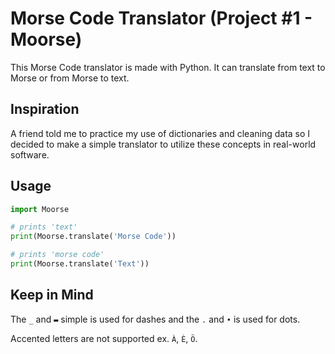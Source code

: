 # Morse Code Translator (Project #1 - Moorse)

This Morse Code translator is made with Python. It can translate from text to Morse or from Morse to text.

## Inspiration

A friend told me to practice my use of dictionaries and cleaning data so I decided to make a simple translator to utilize these concepts in real-world software.

## Usage

```python
import Moorse

# prints 'text'
print(Moorse.translate('Morse Code'))

# prints 'morse code'
print(Moorse.translate('Text'))
```

## Keep in Mind
The `_` and `▬` simple is used for dashes and the `.` and `•` is used for dots.

Accented letters are not supported ex. `À`, `È`, `Ö`.
